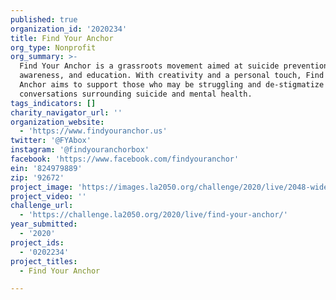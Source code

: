 ```yaml
---
published: true
organization_id: '2020234'
title: Find Your Anchor
org_type: Nonprofit
org_summary: >-
  Find Your Anchor is a grassroots movement aimed at suicide prevention,
  awareness, and education. With creativity and a personal touch, Find Your
  Anchor aims to support those who may be struggling and de-stigmatize
  conversations surrounding suicide and mental health. 
tags_indicators: []
charity_navigator_url: ''
organization_website:
  - 'https://www.findyouranchor.us'
twitter: '@FYAbox'
instagram: '@findyouranchorbox'
facebook: 'https://www.facebook.com/findyouranchor'
ein: '824979889'
zip: '92672'
project_image: 'https://images.la2050.org/challenge/2020/live/2048-wide/find-your-anchor.jpg'
project_video: ''
challenge_url:
  - 'https://challenge.la2050.org/2020/live/find-your-anchor/'
year_submitted:
  - '2020'
project_ids:
  - '0202234'
project_titles:
  - Find Your Anchor

---
```

